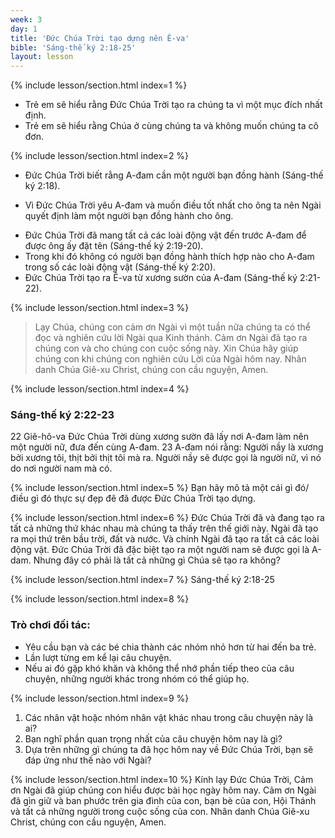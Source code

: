 ```yaml
---
week: 3
day: 1
title: 'Đức Chúa Trời tạo dựng nên Ê-va'
bible: 'Sáng-thế ký 2:18-25'
layout: lesson
---
```



{% include lesson/section.html index=1 %}
- Trẻ em sẽ hiểu rằng Đức Chúa Trời tạo ra chúng ta vì một mục đích nhất định.
- Trẻ em sẽ hiểu rằng Chúa ở cùng chúng ta và không muốn chúng ta cô đơn.


{% include lesson/section.html index=2 %}
* Đức Chúa Trời biết rằng A-đam cần một người bạn đồng hành (Sáng-thế ký 2:18).
- Vì Đức Chúa Trời yêu A-đam và muốn điều tốt nhất cho ông ta nên Ngài quyết định làm một người bạn đồng hành cho ông.
* Đức Chúa Trời đã mang tất cả các loài động vật đến trước A-đam để được ông ấy đặt tên (Sáng-thế ký 2:19-20).
* Trong khi đó không có người bạn đồng hành thích hợp nào cho A-đam trong số các loài động vật (Sáng-thế ký 2:20).
* Đức Chúa Trời tạo ra Ê-va từ xương sườn của A-đam (Sáng-thế ký 2:21-22).


{% include lesson/section.html index=3 %}
> Lạy Chúa, chúng con cảm ơn Ngài vì một tuần nữa chúng ta có thể đọc và nghiên cứu lời Ngài qua Kinh thánh. Cảm ơn Ngài đã tạo ra chúng con và cho chúng con cuộc sống này. Xin Chúa hãy giúp chúng con khi chúng con nghiên cứu Lời của Ngài hôm nay. Nhân danh Chúa Giê-xu Christ, chúng con cầu nguyện, Amen.



{% include lesson/section.html index=4 %}
### Sáng-thế ký 2:22-23
22 Giê-hô-va Đức Chúa Trời dùng xương sườn đã lấy nơi A-đam làm nên một người nữ, đưa đến cùng A-đam. 23 A-đam nói rằng: Người nầy là xương bởi xương tôi, thịt bởi thịt tôi mà ra. Người nầy sẽ được gọi là người nữ, vì nó do nơi người nam mà có.


{% include lesson/section.html index=5 %}
Bạn hãy mô tả một cái gì đó/điều gì đó thực sự đẹp đẽ đã được Đức Chúa Trời tạo dựng.



{% include lesson/section.html index=6 %}
Đức Chúa Trời đã và đang tạo ra tất cả những thứ khác nhau mà chúng ta thấy trên thế giới này. Ngài đã tạo ra mọi thứ trên bầu trời, đất và nước. Và chính Ngài đã tạo ra tất cả các loài động vật. Đức Chúa Trời đã đặc biệt tạo ra một người nam sẽ được gọi là A-dam. Nhưng đây có phải là tất cả những gì Chúa sẽ tạo ra không?


{% include lesson/section.html index=7 %}
Sáng-thế ký 2:18-25


{% include lesson/section.html index=8 %}
### Trò chơi đối tác:
- Yêu cầu bạn và các bé chia thành các nhóm nhỏ hơn từ hai đến ba trẻ.
- Lần lượt từng em kể lại câu chuyện.
- Nếu ai đó gặp khó khăn và không thể nhớ phần tiếp theo của câu chuyện, những người khác trong nhóm có thể giúp họ.


{% include lesson/section.html index=9 %}
1. Các nhân vật hoặc nhóm nhân vật khác nhau trong câu chuyện này là ai?
2. Bạn nghĩ phần quan trọng nhất của câu chuyện hôm nay là gì?
3. Dựa trên những gì chúng ta đã học hôm nay về Đức Chúa Trời, bạn sẽ đáp ứng như thế nào với Ngài?



{% include lesson/section.html index=10 %}
Kính lạy Đức Chúa Trời, Cảm ơn Ngài đã giúp chúng con hiểu được bài học ngày hôm nay. Cảm ơn Ngài đã gìn giữ  và ban phước trên gia đình của con, bạn bè của con, Hội Thánh và tất cả những người trong cuộc sống của con. Nhân danh Chúa Giê-xu Christ, chúng con cầu nguyện, Amen.
